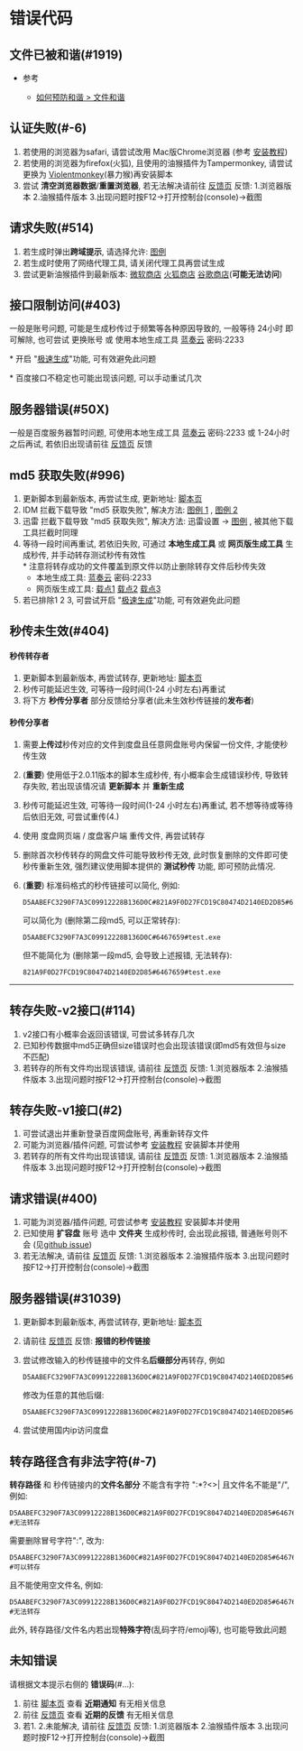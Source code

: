 # 错误代码

## 文件已被和谐(#1919)

- 参考

  - [如何预防和谐 > 文件和谐](../预防和谐/文件和谐.md)

## 认证失败(#-6)

1. 若使用的浏览器为safari, 请尝试改用 Mac版Chrome浏览器 (参考 [安装教程](../Install/MacOS.md))
2. 若使用的浏览器为firefox(火狐), 且使用的油猴插件为Tampermonkey, 请尝试更换为 [Violentmonkey](https://addons.mozilla.org/zh-CN/firefox/addon/violentmonkey/)(暴力猴)再安装脚本
3. 尝试 **清空浏览器数据**/**重置浏览器**, 若无法解决请前往 [反馈页](https://greasyfork.org/zh-CN/scripts/424574/feedback) 反馈: 1.浏览器版本 2.油猴插件版本 3.出现问题时按F12->打开控制台(console)->截图

## 请求失败(#514)

1. 若生成时弹出**跨域提示**, 请选择允许: [图例](https://pic.rmb.bdstatic.com/bjh/763ff5014cca49237cb3ede92b5b7ac5.png)
2. 若生成时使用了网络代理工具, 请关闭代理工具再尝试生成
3. 尝试更新油猴插件到最新版本: [微软商店](https://microsoftedge.microsoft.com/addons/detail/tampermonkey/iikmkjmpaadaobahmlepeloendndfphd) [火狐商店](https://addons.mozilla.org/zh-CN/firefox/addon/tampermonkey/) [谷歌商店](https://chrome.google.com/webstore/detail/tampermonkey/dhdgffkkebhmkfjojejmpbldmpobfkfo)(**可能无法访问**)

## 接口限制访问(#403)

一般是账号问题, 可能是生成秒传过于频繁等各种原因导致的, 一般等待 24小时 即可解除, 也可尝试 更换账号 或 使用本地生成工具 [蓝奏云](https://wwe.lanzoui.com/b01u0yqvi) 密码:2233

\* 开启 "[极速生成](../秒传链接生成/极速生成.md)"功能, 可有效避免此问题

\* 百度接口不稳定也可能出现该问题, 可以手动重试几次

## 服务器错误(#50X)

一般是百度服务器暂时问题, 可使用本地生成工具 [蓝奏云](https://wwe.lanzoui.com/b01u0yqvi) 密码:2233 或 1-24小时 之后再试, 若依旧出现请前往 [反馈页](https://greasyfork.org/zh-CN/scripts/424574/feedback) 反馈

## md5 获取失败(#996)

1. 更新脚本到最新版本, 再尝试生成, 更新地址: [脚本页](https://greasyfork.org/zh-CN/scripts/424574)
2. IDM 拦截下载导致 "md5 获取失败", 解决方法: [图例 1](https://pic.rmb.bdstatic.com/bjh/df3eb220a36cd4d4de8995b6040511fd.png) , [图例 2](https://pic.rmb.bdstatic.com/bjh/d7959c6b10a1207fcbf53ee30666e929.png)
3. 迅雷 拦截下载导致 "md5 获取失败", 解决方法: 迅雷设置 -> [图例](https://pic.rmb.bdstatic.com/bjh/188178d196b485f54cd0959d81a0afbf.png) , 被其他下载工具拦截时同理
4. 等待一段时间再重试, 若依旧失败, 可通过 **本地生成工具** 或 **网页版生成工具** 生成秒传, 并手动转存测试秒传有效性  
  \* 注意将转存成功的文件覆盖到原文件以防止删除转存文件后秒传失效
   - 本地生成工具: [蓝奏云](https://wwe.lanzoui.com/b01u0yqvi) 密码:2233
   - 网页版生成工具: [载点1](https://rapidacg.gmgard.moe/gen.html) [载点2](https://mengzonefire.github.io/baidupan-rapidupload/gen.html) [载点3](https://mengzonefire.code.misakanet.cn/baidupan-rapidupload/gen.html)
5. 若已排除1 2 3, 可尝试开启 "[极速生成](../秒传链接生成/极速生成.md)"功能, 可有效避免此问题

## 秒传未生效(#404)

#### 秒传转存者

1. 更新脚本到最新版本, 再尝试转存, 更新地址: [脚本页](https://greasyfork.org/zh-CN/scripts/424574)
2. 秒传可能延迟生效, 可等待一段时间(1-24 小时左右)再重试
3. 将下方 **秒传分享者** 部分反馈给分享者(此未生效秒传链接的**发布者**)

#### 秒传分享者

1. 需要**上传过**秒传对应的文件到度盘且任意网盘账号内保留一份文件, 才能使秒传生效
2. (**重要**) 使用低于2.0.11版本的脚本生成秒传, 有小概率会生成错误秒传, 导致转存失败, 若出现该情况请 **更新脚本** 并 **重新生成**
3. 秒传可能延迟生效, 可等待一段时间(1-24 小时左右)再重试, 若不想等待或等待后依旧无效, 可尝试重传(4.)
4. 使用 度盘网页端 / 度盘客户端 重传文件, 再尝试转存
5. 删除首次秒传转存的网盘文件可能导致秒传无效, 此时恢复删除的文件即可使秒传重新生效, 强烈建议使用脚本提供的 **测试秒传** 功能, 即可预防此情况.
6. (**重要**) 标准码格式的秒传链接可以简化, 例如:

    ```plain :no-line-numbers
    D5AABEFC3290F7A3C09912228B136D0C#821A9F0D27FCD19C80474D2140ED2D85#6467659#test.exe
    ```

    可以简化为 (删除第二段md5, 可以正常转存):

    ```plain :no-line-numbers
    D5AABEFC3290F7A3C09912228B136D0C#6467659#test.exe
    ```

    但不能简化为 (删除第一段md5, 会导致上述报错, 无法转存):

    ```plain :no-line-numbers
    821A9F0D27FCD19C80474D2140ED2D85#6467659#test.exe
    ```

---

## 转存失败-v2接口(#114)

1. v2接口有小概率会返回该错误, 可尝试多转存几次
2. 已知秒传数据中md5正确但size错误时也会出现该错误(即md5有效但与size不匹配)
3. 若转存的所有文件均出现该错误, 请前往 [反馈页](https://greasyfork.org/zh-CN/scripts/424574/feedback) 反馈: 1.浏览器版本 2.油猴插件版本 3.出现问题时按F12->打开控制台(console)->截图

## 转存失败-v1接口(#2)

1. 可尝试退出并重新登录百度网盘账号, 再重新转存文件
2. 可能为浏览器/插件问题, 可尝试参考 [安装教程](../Install/About.md) 安装脚本并使用
3. 若转存的所有文件均出现该错误, 请前往 [反馈页](https://greasyfork.org/zh-CN/scripts/424574/feedback) 反馈: 1.浏览器版本 2.油猴插件版本 3.出现问题时按F12->打开控制台(console)->截图

## 请求错误(#400)

1. 可能为浏览器/插件问题, 可尝试参考 [安装教程](../Install/About.md) 安装脚本并使用
2. 已知使用 **扩容盘** 账号 选中 **文件夹** 生成秒传时, 会出现此报错, 普通账号则不会 (见[github issue](https://github.com/mengzonefire/rapid-upload-userscript/issues/16))
3. 若无法解决, 请前往 [反馈页](https://greasyfork.org/zh-CN/scripts/424574/feedback) 反馈: 1.浏览器版本 2.油猴插件版本 3.出现问题时按F12->打开控制台(console)->截图

## 服务器错误(#31039)

1. 更新脚本到最新版本, 再尝试转存, 更新地址: [脚本页](https://greasyfork.org/zh-CN/scripts/424574)

2. 请前往 [反馈页](https://greasyfork.org/zh-CN/scripts/424574/feedback) 反馈: **报错的秒传链接**

3. 尝试修改输入的秒传链接中的文件名**后缀部分**再转存, 例如

    ```plain :no-line-numbers
    D5AABEFC3290F7A3C09912228B136D0C#821A9F0D27FCD19C80474D2140ED2D85#6467659#test.rar
    ```

    修改为任意的其他后缀:

    ```plain :no-line-numbers
    D5AABEFC3290F7A3C09912228B136D0C#821A9F0D27FCD19C80474D2140ED2D85#6467659#test.7z
    ```

4. 尝试使用国内ip访问度盘

## 转存路径含有非法字符(#-7)

**转存路径** 和 秒传链接内的**文件名部分** 不能含有字符 \":*?<>| 且文件名不能是"/", 例如:

```plain :no-line-numbers
D5AABEFC3290F7A3C09912228B136D0C#821A9F0D27FCD19C80474D2140ED2D85#6467659#test:123  #无法转存
```

需要删除冒号字符":", 改为:

```plain :no-line-numbers
D5AABEFC3290F7A3C09912228B136D0C#821A9F0D27FCD19C80474D2140ED2D85#6467659#test123   #可以转存
```

且不能使用空文件名, 例如:

```plain :no-line-numbers
D5AABEFC3290F7A3C09912228B136D0C#821A9F0D27FCD19C80474D2140ED2D85#6467659#/     #无法转存
```

此外, 转存路径/文件名内若出现**特殊字符**(乱码字符/emoji等), 也可能导致此问题

## 未知错误

请根据文本提示右侧的 **错误码**(#...):

1. 前往 [脚本页](https://greasyfork.org/zh-CN/scripts/424574) 查看 **近期通知** 有无相关信息
2. 前往 [反馈页](https://greasyfork.org/zh-CN/scripts/424574/feedback) 查看 **近期的反馈** 有无相关信息
3. 若1. 2.未能解决, 请前往 [反馈页](https://greasyfork.org/zh-CN/scripts/424574/feedback) 反馈: 1.浏览器版本 2.油猴插件版本 3.出现问题时按F12->打开控制台(console)->截图